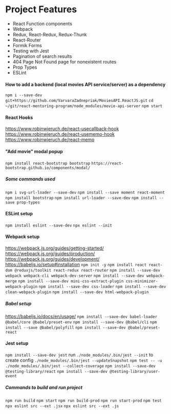 # Project Features
- React Function components
- Webpack
- Redux, React-Redux, Redux-Thunk
- React-Router
- Formik Forms
- Testing with Jest
- Pagination of search results
- 404 Page Not Found page for nonexistent routes
- Prop Types
- ESLint

#### How to add a backend (local movies API service/server) as a dependency
`npm i --save-dev git+https://github.com/VarvaraZadnepriak/MoviesAPI.ReactJS.git`
`cd ~/git/react-mentoring-program/node_modules/movie-api-server`
`npm start`

#### React Hooks
https://www.robinwieruch.de/react-usecallback-hook
https://www.robinwieruch.de/react-usememo-hook
https://www.robinwieruch.de/react-memo

#### "Add movie" modal popup
`npm install react-bootstrap bootstrap`
`https://react-bootstrap.github.io/components/modal/`

##### Some commands used
`npm i svg-url-loader --save-dev`
`npm install --save moment react-moment`
`npm install bootstrap`
`npm install url-loader --save-dev`
`npm install --save prop-types`

#### ESLint setup
`npm install eslint --save-dev`
`npx eslint --init`

#### Webpack setup
https://webpack.js.org/guides/getting-started/
https://webpack.js.org/guides/production/
https://webpack.js.org/guides/development/
https://babeljs.io/setup#installation
`npm init -y`
`npm install react react-dom @reduxjs/toolkit react-redux react-router`
`npm install --save-dev webpack webpack-cli webpack-dev-server`
`npm install --save-dev webpack-merge`
`npm install --save-dev mini-css-extract-plugin css-minimizer-webpack-plugin`
`npm install --save-dev css-loader`
`npm install --save-dev clean-webpack-plugin`
`npm install --save-dev html-webpack-plugin`

##### Babel setup
https://babeljs.io/docs/en/usage/
`npm install --save-dev babel-loader @babel/core @babel/preset-env`
`npm install --save-dev @babel/cli`
`npm install --save @babel/polyfill`
`npm install --save-dev @babel/preset-react`

#### Jest setup
`npm install --save-dev jest`
run `./node_modules/.bin/jest --init` to create config
`./node_modules/.bin/jest --updateSnapshot`
`npm test -- -u`
`./node_modules/.bin/jest --collect-coverage`
`npm install --save-dev @testing-library/react`
`npm install --save-dev @testing-library/user-event`

##### Commands to build and run project
`npm run build`
`npm start`
`npm run build-prod`
`npm run start-prod`
`npm test`
`npx eslint src --ext .jsx`
`npx eslint src --ext .js`
